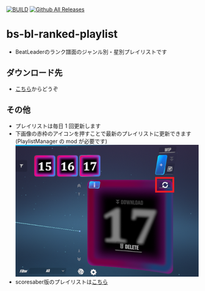 [![BUILD](https://github.com/jundoll/bs-bl-ranked-playlist/actions/workflows/main.yml/badge.svg)](https://github.com/jundoll/bs-bl-ranked-playlist/actions/workflows/main.yml)
[![Github All Releases](https://img.shields.io/github/downloads/jundoll/bs-bl-ranked-playlist/total.svg)](https://github.com/jundoll/bs-bl-ranked-playlist/releases)

# bs-bl-ranked-playlist

- BeatLeaderのランク譜面のジャンル別・星別プレイリストです

## ダウンロード先

- [こちら](https://github.com/jundoll/bs-bl-ranked-playlist/releases/latest)からどうぞ

## その他

- プレイリストは毎日 1 回更新します
- 下画像の赤枠のアイコンを押すことで最新のプレイリストに更新できます (PlaylistManager の mod が必要です)  
  ![Sync](imgs/sync.png)
- scoresaber版のプレイリストは[こちら](https://github.com/jundoll/bs-ranked-playlist)